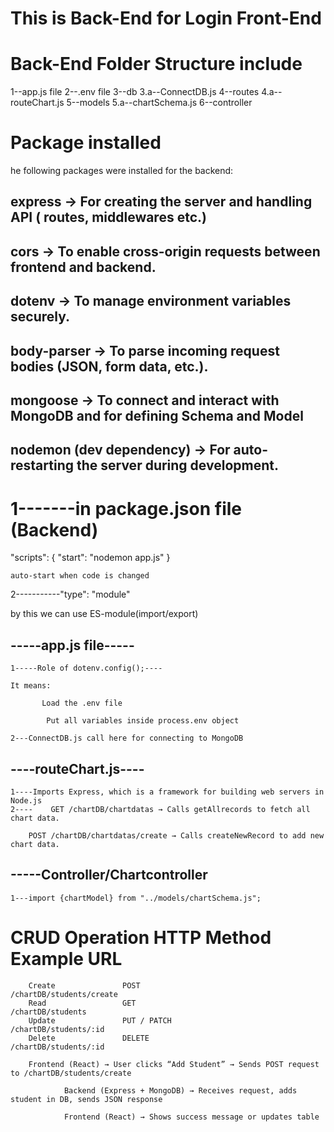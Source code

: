 
# This is Back-End for Login Front-End

# Back-End Folder Structure include

1--app.js file
2--.env file
3--db
    3.a--ConnectDB.js
4--routes
    4.a--routeChart.js
5--models
    5.a--chartSchema.js
6--controller

# Package installed

he following packages were installed for the backend:

## express → For creating the server and handling API ( routes, middlewares etc.)

## cors → To enable cross-origin requests between frontend and backend.

## dotenv → To manage environment variables securely.

## body-parser → To parse incoming request bodies (JSON, form data, etc.).

## mongoose  → To connect and interact with MongoDB and for defining Schema and Model

## nodemon (dev dependency) → For auto-restarting the server during development.

# 1-------in package.json file (Backend)

 "scripts": { "start": "nodemon app.js" }

	auto-start when code is changed
2-----------"type": "module"

by this we can use ES-module(import/export)

##      -----app.js file-----

	1-----Role of dotenv.config();----

	It means:

           Load the .env file

            Put all variables inside process.env object

	2---ConnectDB.js call here for connecting to MongoDB

##        ----routeChart.js----

	1----Imports Express, which is a framework for building web servers in Node.js
	2----    GET /chartDB/chartdatas → Calls getAllrecords to fetch all chart data.

		POST /chartDB/chartdatas/create → Calls createNewRecord to add new chart data.

##         -----Controller/Chartcontroller

	1---import {chartModel} from "../models/chartSchema.js";


# CRUD Operation	             HTTP Method	                 Example URL
		Create     	         POST	                          /chartDB/students/create
		Read	             GET	                          /chartDB/students
		Update	             PUT / PATCH	                  /chartDB/students/:id
		Delete	             DELETE	                          /chartDB/students/:id

		Frontend (React) → User clicks “Add Student” → Sends POST request to /chartDB/students/create

                Backend (Express + MongoDB) → Receives request, adds student in DB, sends JSON response

                Frontend (React) → Shows success message or updates table





